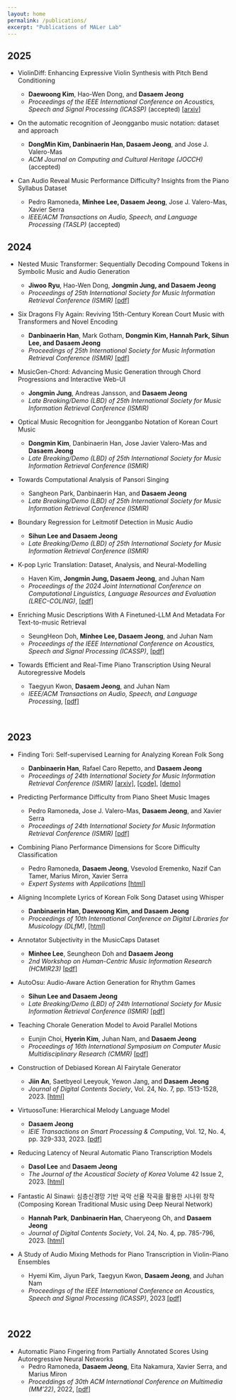 ```yaml
---
layout: home
permalink: /publications/
excerpt: "Publications of MALer Lab"
---
```


<!-- {% bibliography %} -->

## 2025
* ViolinDiff: Enhancing Expressive Violin Synthesis with Pitch Bend Conditioning
  	+ **Daewoong Kim**, Hao-Wen Dong, and **Dasaem Jeong**
  	+ *Proceedings of the IEEE International Conference on Acoustics, Speech and Signal Processing (ICASSP)* (accepted) [[arxiv]](https://arxiv.org/abs/2409.12477)

* On the automatic recognition of Jeongganbo music notation: dataset and approach
  	+ **DongMin Kim, Danbinaerin Han, Dasaem Jeong**, and Jose J. Valero-Mas
  	+ *ACM Journal on Computing and Cultural Heritage (JOCCH)* (accepted)

* Can Audio Reveal Music Performance Difficulty? Insights from the Piano Syllabus Dataset
  	+ Pedro Ramoneda, **Minhee Lee, Dasaem Jeong**, Jose J. Valero-Mas, Xavier Serra
  	+ *IEEE/ACM Transactions on Audio, Speech, and Language Processing (TASLP)* (accepted)


## 2024

* Nested Music Transformer: Sequentially Decoding Compound Tokens in Symbolic Music and Audio Generation
	+ **Jiwoo Ryu**, Hao-Wen Dong, **Jongmin Jung, and Dasaem Jeong**
	+ *Proceedings of 25th International Society for Music Information Retrieval Conference (ISMIR)* [[pdf]](https://arxiv.org/abs/2408.01180)

* Six Dragons Fly Again: Reviving 15th-Century Korean Court Music with Transformers and Novel Encoding
	+ **Danbinaerin Han**, Mark Gotham, **Dongmin Kim, Hannah Park, Sihun Lee, and Dasaem Jeong**
	+ *Proceedings of 25th International Society for Music Information Retrieval Conference (ISMIR)* [[pdf]](https://arxiv.org/abs/2408.01096)
 
* MusicGen-Chord: Advancing Music Generation through Chord Progressions and Interactive Web-UI
	+ **Jongmin Jung**, Andreas Jansson, and **Dasaem Jeong**
	+ *Late Breaking/Demo (LBD) of 25th International Society for Music Information Retrieval Conference (ISMIR)*

* Optical Music Recognition for Jeongganbo Notation of Korean Court Music
	+ **Dongmin Kim**, Danbinaerin Han, Jose Javier Valero-Mas and **Dasaem Jeong**
	+ *Late Breaking/Demo (LBD) of 25th International Society for Music Information Retrieval Conference (ISMIR)*

* Towards Computational Analysis of Pansori Singing
	+ Sangheon Park, Danbinaerin Han, and **Dasaem Jeong**
	+ *Late Breaking/Demo (LBD) of 25th International Society for Music Information Retrieval Conference (ISMIR)*

* Boundary Regression for Leitmotif Detection in Music Audio
	+ **Sihun Lee and Dasaem Jeong**
	+ *Late Breaking/Demo (LBD) of 25th International Society for Music Information Retrieval Conference (ISMIR)*

* K-pop Lyric Translation: Dataset, Analysis, and Neural-Modelling
	+ Haven Kim, **Jongmin Jung, Dasaem Jeong**, and Juhan Nam
	+ *Proceedings of the 2024 Joint International Conference on Computational Linguistics, Language Resources and Evaluation (LREC-COLING)*, [[pdf]](https://aclanthology.org/2024.lrec-main.872v2.pdf)

* Enriching Music Descriptions With A Finetuned-LLM And Metadata For Text-to-music Retrieval
	+ SeungHeon Doh, **Minhee Lee, Dasaem Jeong**, and Juhan Nam
	+  *Proceedings of the IEEE International Conference on Acoustics, Speech and Signal Processing (ICASSP)*, [[pdf]](https://ieeexplore.ieee.org/document/10446380)

* Towards Efficient and Real-Time Piano Transcription Using Neural Autoregressive Models
	+ Taegyun Kwon, **Dasaem Jeong**, and Juhan Nam
	+  *IEEE/ACM Transactions on Audio, Speech, and Language Processing*, [[pdf]](https://ieeexplore.ieee.org/document/10769033)


<br/>

## 2023
* Finding Tori: Self-supervised Learning for Analyzing Korean Folk Song
	+ **Danbinaerin Han**, Rafael Caro Repetto, and **Dasaem Jeong**
	+ *Proceedings of 24th International Society for Music Information Retrieval Conference (ISMIR)* [[arxiv]](https://arxiv.org/abs/2308.02249), [[code]](https://github.com/danbinaerinHan/finding-tori), [[demo]](https://danbinaerinhan.github.io/korean-folksong-visualization/)

* Predicting Performance Difficulty from Piano Sheet Music Images
	+ Pedro Ramoneda, Jose J. Valero-Mas, **Dasaem Jeong**, and Xavier Serra
	+ *Proceedings of 24th International Society for Music Information Retrieval Conference (ISMIR)* [[pdf]](https://repositori.upf.edu/bitstream/handle/10230/58122/Ramoneda_ism_pred.pdf)

* Combining Piano Performance Dimensions for Score Difficulty Classification
	+ Pedro Ramoneda, **Dasaem Jeong**, Vsevolod Eremenko, Nazif Can Tamer, Marius Miron, Xavier Serra
	+ *Expert Systems with Applications* [[html]](https://doi.org/10.1016/j.eswa.2023.121776)

* Aligning Incomplete Lyrics of Korean Folk Song Dataset using Whisper
	+ **Danbinaerin Han, Daewoong Kim, and Dasaem Jeong**
	+ *Proceedings of 10th International Conference on Digital Libraries for Musicology (DLfM)*, [[html]](https://dl.acm.org/doi/10.1145/3625135.3625154)

* Annotator Subjectivity in the MusicCaps Dataset
	+ **Minhee Lee**, Seungheon Doh and **Dasaem Jeong**
	+ *2nd Workshop on Human-Centric Music Information Research (HCMIR23)* [[pdf]](https://ceur-ws.org/Vol-3528/paper6.pdf)

* AutoOsu: Audio-Aware Action Generation for Rhythm Games
	+ **Sihun Lee and Dasaem Jeong**
	+ *Late Breaking/Demo (LBD) of 24th International Society for Music Information Retrieval Conference (ISMIR)* [[pdf]](https://drive.google.com/file/d/1zdgVPPRPBEueRfVDUl5yBUWrh_eWAJ3O)

* Teaching Chorale Generation Model to Avoid Parallel Motions
	+ Eunjin Choi, **Hyerin Kim**, Juhan Nam, and **Dasaem Jeong**
	+ *Proceedings of 16th International Symposium on Computer Music Multidisciplinary Research (CMMR)* [[pdf]](https://zenodo.org/records/10112462)

* Construction of Debiased Korean AI Fairytale Generator
	+ **Jiin An**, Saetbyeol Leeyouk, Yewon Jang, and **Dasaem Jeong**
	+ *Journal of Digital Contents Society*, Vol. 24, No. 7, pp. 1513-1528, 2023. [[html]](https://doi.org/10.9728/dcs.2023.24.7.1513)

* VirtuosoTune: Hierarchical Melody Language Model
	+ **Dasaem Jeong**
	+ *IEIE Transactions on Smart Processing & Computing*, Vol. 12, No. 4, pp. 329-333, 2023. [[pdf]](http://ieiespc.org/AURIC_OPEN_temp/RDOC/ieie03/ieietspc_202308_006.pdf)

* Reducing Latency of Neural Automatic Piano Transcription Models
	+ **Dasol Lee** and **Dasaem Jeong**
	+ *The Journal of the Acoustical Society of Korea* Volume 42 Issue 2, 2023. [[html]](https://www.jask.or.kr/articles/xml/XgKP/)

* Fantastic AI Sinawi: 심층신경망 기반 국악 선율 작곡을 활용한 시나위 창작 (Composing Korean Traditional Music using Deep Neural Network)
	+ **Hannah Park**, **Danbinaerin Han**, Chaeryeong Oh, and **Dasaem Jeong**
	+ *Journal of Digital Contents Society*,  Vol. 24, No. 4, pp. 785-796, 2023. [[html]](https://doi.org/10.9728/dcs.2023.24.4.785)

* A Study of Audio Mixing Methods for Piano Transcription in Violin-Piano Ensembles
	+ Hyemi Kim, Jiyun Park, Taegyun Kwon, **Dasaem Jeong**, and Juhan Nam
	+ *Proceedings of the IEEE International Conference on Acoustics, Speech and Signal Processing (ICASSP)*, 2023 [[pdf]](https://ieeexplore.ieee.org/document/10095061)

<br/>

## 2022
* Automatic Piano Fingering from Partially Annotated Scores Using Autoregressive Neural Networks
	+ Pedro Ramoneda, **Dasaem Jeong**, Eita Nakamura, Xavier Serra, and Marius Miron
	+ *Proceddings of 30th ACM International Conference on Multimedia (MM'22)*, 2022, [[pdf]](https://repositori.upf.edu/handle/10230/54308)
